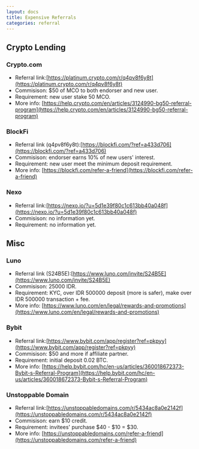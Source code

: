 ```yaml
---
layout: docs
title: Expensive Referrals
categories: referral
---
```

	
## Crypto Lending

### Crypto.com

*   Referral link:[https://platinum.crypto.com/r/q4pv8f6y8t](https://platinum.crypto.com/r/q4pv8f6y8t)
*   Commisison: $50 of MCO to both endorser and new user.
*   Requirement: new user stake 50 MCO.
*   More info: [https://help.crypto.com/en/articles/3124990-bg50-referral-program](https://help.crypto.com/en/articles/3124990-bg50-referral-program)

### BlockFi

*   Referral link (q4pv8f6y8t):[https://blockfi.com/?ref=a433d706](https://blockfi.com/?ref=a433d706)
*   Commisison: endorser earns 10% of new users' interest.
*   Requirement: new user meet the minimum deposit requirement.
*   More info: [https://blockfi.com/refer-a-friend](https://blockfi.com/refer-a-friend)

### Nexo

*   Referral link:[https://nexo.io/?u=5d1e39f80c1c613bb40a048f](https://nexo.io/?u=5d1e39f80c1c613bb40a048f)
*   Commisison: no information yet.
*   Requirement: no information yet.

## Misc

### Luno

*   Referral link (S24B5E):[https://www.luno.com/invite/S24B5E](https://www.luno.com/invite/S24B5E)
*   Commisison: 25000 IDR.
*   Requirement: KYC, over IDR 500000 deposit (more is safer), make over IDR 500000 transaction + fee.
*   More info: [https://www.luno.com/en/legal/rewards-and-promotions](https://www.luno.com/en/legal/rewards-and-promotions)

### Bybit

*   Referral link:[https://www.bybit.com/app/register?ref=pkpyy](https://www.bybit.com/app/register?ref=pkpyy)
*   Commisison: $50 and more if affiliate partner.
*   Requirement: initial deposit 0.02 BTC.
*   More info: [https://help.bybit.com/hc/en-us/articles/360018672373-Bybit-s-Referral-Program](https://help.bybit.com/hc/en-us/articles/360018672373-Bybit-s-Referral-Program)

### Unstoppable Domain

*   Referral link:[https://unstoppabledomains.com/r/5434ac8a0e2142f](https://unstoppabledomains.com/r/5434ac8a0e2142f)
*   Commisison: earn $10 credit.
*   Requirement: invitees' purchase $40 - $10 = $30.
*   More info: [https://unstoppabledomains.com/refer-a-friend](https://unstoppabledomains.com/refer-a-friend)
